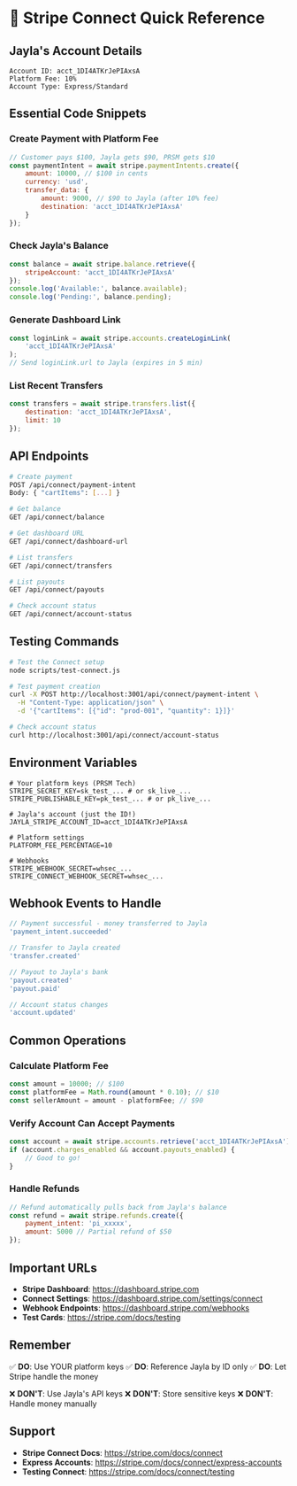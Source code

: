 # 🚀 Stripe Connect Quick Reference

## Jayla's Account Details

```
Account ID: acct_1DI4ATKrJePIAxsA
Platform Fee: 10%
Account Type: Express/Standard
```

## Essential Code Snippets

### Create Payment with Platform Fee

```javascript
// Customer pays $100, Jayla gets $90, PRSM gets $10
const paymentIntent = await stripe.paymentIntents.create({
    amount: 10000, // $100 in cents
    currency: 'usd',
    transfer_data: {
        amount: 9000, // $90 to Jayla (after 10% fee)
        destination: 'acct_1DI4ATKrJePIAxsA'
    }
});
```

### Check Jayla's Balance

```javascript
const balance = await stripe.balance.retrieve({
    stripeAccount: 'acct_1DI4ATKrJePIAxsA'
});
console.log('Available:', balance.available);
console.log('Pending:', balance.pending);
```

### Generate Dashboard Link

```javascript
const loginLink = await stripe.accounts.createLoginLink(
    'acct_1DI4ATKrJePIAxsA'
);
// Send loginLink.url to Jayla (expires in 5 min)
```

### List Recent Transfers

```javascript
const transfers = await stripe.transfers.list({
    destination: 'acct_1DI4ATKrJePIAxsA',
    limit: 10
});
```

## API Endpoints

```bash
# Create payment
POST /api/connect/payment-intent
Body: { "cartItems": [...] }

# Get balance
GET /api/connect/balance

# Get dashboard URL
GET /api/connect/dashboard-url

# List transfers
GET /api/connect/transfers

# List payouts
GET /api/connect/payouts

# Check account status
GET /api/connect/account-status
```

## Testing Commands

```bash
# Test the Connect setup
node scripts/test-connect.js

# Test payment creation
curl -X POST http://localhost:3001/api/connect/payment-intent \
  -H "Content-Type: application/json" \
  -d '{"cartItems": [{"id": "prod-001", "quantity": 1}]}'

# Check account status
curl http://localhost:3001/api/connect/account-status
```

## Environment Variables

```env
# Your platform keys (PRSM Tech)
STRIPE_SECRET_KEY=sk_test_... # or sk_live_...
STRIPE_PUBLISHABLE_KEY=pk_test_... # or pk_live_...

# Jayla's account (just the ID!)
JAYLA_STRIPE_ACCOUNT_ID=acct_1DI4ATKrJePIAxsA

# Platform settings
PLATFORM_FEE_PERCENTAGE=10

# Webhooks
STRIPE_WEBHOOK_SECRET=whsec_...
STRIPE_CONNECT_WEBHOOK_SECRET=whsec_...
```

## Webhook Events to Handle

```javascript
// Payment successful - money transferred to Jayla
'payment_intent.succeeded'

// Transfer to Jayla created
'transfer.created'

// Payout to Jayla's bank
'payout.created'
'payout.paid'

// Account status changes
'account.updated'
```

## Common Operations

### Calculate Platform Fee
```javascript
const amount = 10000; // $100
const platformFee = Math.round(amount * 0.10); // $10
const sellerAmount = amount - platformFee; // $90
```

### Verify Account Can Accept Payments
```javascript
const account = await stripe.accounts.retrieve('acct_1DI4ATKrJePIAxsA');
if (account.charges_enabled && account.payouts_enabled) {
    // Good to go!
}
```

### Handle Refunds
```javascript
// Refund automatically pulls back from Jayla's balance
const refund = await stripe.refunds.create({
    payment_intent: 'pi_xxxxx',
    amount: 5000 // Partial refund of $50
});
```

## Important URLs

- **Stripe Dashboard**: https://dashboard.stripe.com
- **Connect Settings**: https://dashboard.stripe.com/settings/connect
- **Webhook Endpoints**: https://dashboard.stripe.com/webhooks
- **Test Cards**: https://stripe.com/docs/testing

## Remember

✅ **DO**: Use YOUR platform keys
✅ **DO**: Reference Jayla by ID only
✅ **DO**: Let Stripe handle the money

❌ **DON'T**: Use Jayla's API keys
❌ **DON'T**: Store sensitive keys
❌ **DON'T**: Handle money manually

## Support

- **Stripe Connect Docs**: https://stripe.com/docs/connect
- **Express Accounts**: https://stripe.com/docs/connect/express-accounts
- **Testing Connect**: https://stripe.com/docs/connect/testing